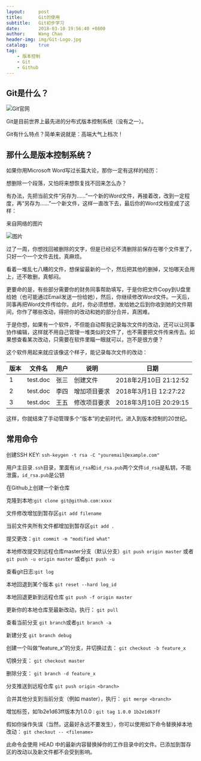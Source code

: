 ```yaml
---
layout:     post
title:      Git的使用
subtitle:	Git初步学习
date:       2018-03-10 19:56:40 +0800
author:     Wang Chao
header-img: img/Git-Logo.jpg
catalog:    true
tag:
    - 版本控制
    - Git
    - Github
---
```


## Git是什么？

![Git官网](https://s1.ax1x.com/2018/03/13/9hiNzF.jpg)

Git是目前世界上最先进的分布式版本控制系统（没有之一）。

Git有什么特点？简单来说就是：高端大气上档次！

## 那什么是版本控制系统？
如果你用Microsoft Word写过长篇大论，那你一定有这样的经历：

想删除一个段落，又怕将来想恢复找不回来怎么办？

有办法，先把当前文件“另存为……”一个新的Word文件，再接着改，改到一定程度，再“另存为……”一个新文件，这样一直改下去，最后你的Word文档变成了这样：




来自网络的图片

![图片](https://cdn.liaoxuefeng.com/cdn/files/attachments/0013848606651673ff1c83932d249118bf8fd5c58c15ca2000/0)


过了一周，你想找回被删除的文字，但是已经记不清删除前保存在哪个文件里了，只好一个一个文件去找，真麻烦。

看着一堆乱七八糟的文件，想保留最新的一个，然后把其他的删掉，又怕哪天会用上，还不敢删，真郁闷。

更要命的是，有些部分需要你的财务同事帮助填写，于是你把文件Copy到U盘里给她（也可能通过Email发送一份给她），然后，你继续修改Word文件。一天后，同事再把Word文件传给你，此时，你必须想想，发给她之后到你收到她的文件期间，你作了哪些改动，得把你的改动和她的部分合并，真困难。

于是你想，如果有一个软件，不但能自动帮我记录每次文件的改动，还可以让同事协作编辑，这样就不用自己管理一堆类似的文件了，也不需要把文件传来传去。如果想查看某次改动，只需要在软件里瞄一眼就可以，岂不是很方便？

这个软件用起来就应该像这个样子，能记录每次文件的改动：



| 版本 | 文件名 | 用户 | 说明 | 日期 | 
| ---- | ------ | ------- | ------ | ---- | 
| 1 | test.doc  | 张三 | 创建文件      | 2018年2月10日 21:12:52 | 
| 2 | test.doc  | 李四 | 增加项目要求  | 2018年3月1日 12:27:22 | 
| 3 | test.doc  | 王五 | 修改项目要求  | 2018年3月10日 20:29:15 | 

这样，你就结束了手动管理多个“版本”的史前时代，进入到版本控制的20世纪。


## 常用命令

创建SSH KEY:
`ssh-keygen -t rsa -C "youremail@example.com"`

用户主目录`.ssh`目录，里面有`id_rsa`和`id_rsa.pub`两个文件`id_rsa`是私钥，不能泄露，`id_rsa.pub`是公钥


在Github上创建一个新仓库

克隆到本地:`git clone git@github.com:xxxx`


文件修改增加到暂存区`git add filename`

当前文件夹所有文件都增加到暂存区`git add .`

提交更改：`git commit -m "modified what"`

本地修改提交到远程仓库master分支（默认分支）`git push origin master`
或者
`git push -u origin master`
或者`git push -u`

查看git日志:`git log`

本地回退到某个版本
`git reset --hard log_id`

本地回退更新到远程仓库
`git push -f origin master`

更新你的本地仓库至最新改动，执行：
`git pull`



查看当前分支
`git branch`或者`git branch -a`

新建分支
`git branch debug`


创建一个叫做“feature_x”的分支，并切换过去：
`git checkout -b feature_x`

切换分支：
`git checkout master`

删除分支：
`git branch -d feature_x`

分支推送到远程仓库
`git push origin <branch>`


合并其他分支到当前分支（例如 master），执行：
`git merge <branch>`

增加标签，如1b2e1d63ff版本为1.0.0 :
`git tag 1.0.0 1b2e1d63ff`

假如你操作失误（当然，这最好永远不要发生），你可以使用如下命令替换掉本地改动：
`git checkout -- <filename>`


此命令会使用 HEAD 中的最新内容替换掉你的工作目录中的文件。已添加到暂存区的改动以及新文件都不会受到影响。


